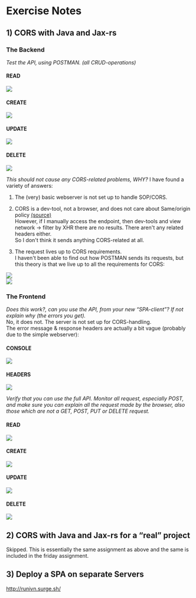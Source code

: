 # Exercise Notes

## 1) CORS with Java and Jax-rs

### The Backend  
*Test the API, using POSTMAN. (all CRUD-operations)*

#### READ
![](https://i.imgur.com/meukLbe.png)

#### CREATE
![](https://i.imgur.com/nr06bdX.png)

#### UPDATE
![](https://i.imgur.com/NL8aOU6.png)

#### DELETE
![](https://i.imgur.com/D2i6fEa.png)

*This should not cause any CORS-related problems, WHY?*
I have found a variety of answers:
1) The (very) basic webserver is not set up to handle SOP/CORS.

2) CORS is a dev-tool, not a browser, and does not care about Same/origin policy [(source)](https://stackoverflow.com/questions/36250615/cors-with-postman#comment60130902_36250615)  
However, if I manually access the endpoint, then dev-tools and view network -> filter by XHR there are no results. There aren't any related headers either.  
So I don't think it sends anything CORS-related at all.

3) The request lives up to CORS requirements.  
I haven't been able to find out how POSTMAN sends its requests, but this theory is that we live up to all the requirements for CORS:

![](https://i.imgur.com/gxWeuN8.png)  
![](https://i.imgur.com/pMAg6IJ.png)

### The Frontend  
*Does this work?, can you use the API, from your new “SPA-client”? If not explain why (the errors you get).*  
No, it does not. The server is not set up for CORS-handling.  
The error message & response headers are actually a bit vague (probably due to the simple webserver):  
#### CONSOLE  
![](https://i.imgur.com/KoDosEE.png)  
#### HEADERS  
![](https://i.imgur.com/mJuNkj3.png)  

*Verify that you can use the full API. Monitor all request, especially POST, and make sure you can explain all the request made by the browser, also those which are not a GET, POST, PUT or DELETE request.*

#### READ
![](https://i.imgur.com/6sCNH4v.png)

#### CREATE
![](https://i.imgur.com/VWtanie.png)

#### UPDATE
![](https://i.imgur.com/RD37nqH.png)

#### DELETE
![](https://i.imgur.com/4zMguSK.png)

## 2) CORS with Java and Jax-rs for a “real” project  
Skipped. This is essentially the same assignment as above and the same is included in the friday assignment.

## 3) Deploy a SPA on separate Servers  
http://runivn.surge.sh/

